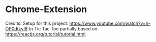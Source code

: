 # Chrome-Extension
Credits:
Setup for this project: https://www.youtube.com/watch?v=h-OP0dtkyI8 \n
Tic Tac Toe partially based on: https://reactjs.org/tutorial/tutorial.html
